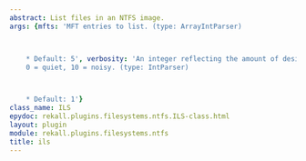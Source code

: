 ```yaml
---
abstract: List files in an NTFS image.
args: {mfts: 'MFT entries to list. (type: ArrayIntParser)



    * Default: 5', verbosity: 'An integer reflecting the amount of desired output:
    0 = quiet, 10 = noisy. (type: IntParser)



    * Default: 1'}
class_name: ILS
epydoc: rekall.plugins.filesystems.ntfs.ILS-class.html
layout: plugin
module: rekall.plugins.filesystems.ntfs
title: ils
---
```

